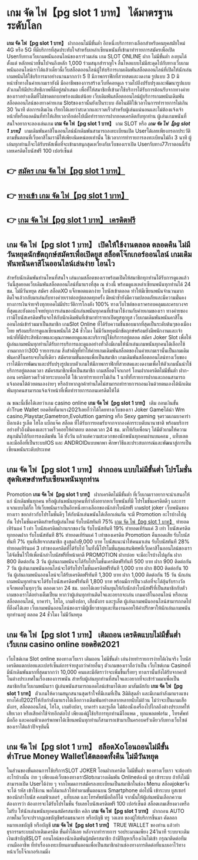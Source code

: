 # เกม จัด ไพ่【pg slot 1 บาท】  ได้มาตรฐานระดับโลก

**เกม จัด ไพ่【pg slot 1 บาท】** ฝากถอนไม่มีขั้นต่ำ  อีกหนึ่งบริการทางเลือกสำหรับคนยุคสมัยใหม่ 4G หรือ 5G ที่มีบริการที่สุดประทับใจสำหรับเหล่าเซียนพนันที่เข้ามาทำรายการสมัครเพื่อเปิด Userกับทางเว็บเกมพนันออนไลน์ของเราร่วมเล่น เกม SLOT ONLINE ฝาก ไม่มีขั้นต่ำ ลงทุนได้ตั้งแต่ หลักหน่วยขึ้นไปจนถึงหลัก 1,000 ร่วมสนุกสำราญใจ ลื่นไหลแบบไม่มีสะดุดไปกับทางเว็บเกมพนันออนไลน์เราได้แล้วเดี๋ยวนี้เว็บสล็อตออนไลน์ผู้ให้บริการเกมเดิมพันสล็อตออนไลน์ที่เปิดให้นักเล่นเกมพนันได้ใช้บริการมาอย่างนานมากกว่า 5 ปี มีภาพกราฟิกที่สวยสดและงดงาม รูปแบบ 3 D
มิหนำซ้ำทางในค่ายเกมเรายังมี มืออาชีพของการสร้างเว็บที่คอยดูเล  รวมไปถึงปรับปรุงและพัฒนารูปแบบตัวเกมให้มีประสิทธิภาพที่ดีอยู่สม่ำเสมอ เพื่อที่ให้สมาชิกที่เข้ามาใช้บริการได้รับการต้อนรับจากทางค่ายของเราอย่างเต็มที่ไม่ขาดตกบกพร่องแม้แต่น้อย เว็บเดิมพันสล็อตออนไลน์ผู้บริการเกมพนันเดิมพันสล็อตออนไลน์ของทางค่ายเกม Slotของเรานั้นยังเป็นระบบ อัตโนมัติใช้เวลาในการทำรายการไม่เกิน 30 วินาที ต่อการเติมเงิน เรียกได้เลยว่าสะดวกและรวดเร็วสำหรับผู้เล่นแน่นอนและไม่ต้องแจ้งเจ้าหน้าที่หรือแอดมินที่ทำให้เสียเวลาอีกต่อไปเมื่อทำรายการฝากยอดเครดิตกับทุกท่าน
ผู้เล่นเกมพนันที่สนใจอยากจะลองเล่นเกม **เกม จัด ไพ่【pg slot 1 บาท】** เกม SLOT  หรือ ***เกม จัด ไพ่【pg slot 1 บาท】*** เกมเดิมพันคาสิโนออนไลน์นักเดิมพันสามารถลงทะเบียนเปิด Userได้เลยเพียงกรอกประวัติตามขั้นตอนที่เว็บคาสิโนเรามีให้เพียงนิดหน่อยเท่านั้น ใช้เวลาการทำรายการลงทะเบียนไม่ถึง 3 นาที ผู้เล่นทุกท่านก็จะได้รับรหัสเพื่อที่จะเข้ามาสนุกสุดเหวี่ยงกับเว็บของเราเปิด Userกับทาง77เราตอนนี้รับเลยเครดิตโบนัสฟรี 100 เปอร์เซ็นต์ 

## 👉 [สมัคร เกม จัด ไพ่【pg slot 1 บาท】](https://archa888.com/)
## 👉 [ทางเข้า เกม จัด ไพ่【pg slot 1 บาท】](https://archa888.com/)
## 👉 [เกม จัด ไพ่【pg slot 1 บาท】 เครดิตฟรี](https://archa888.com/)

## เกม จัด ไพ่【pg slot 1 บาท】 เปิดให้ใช้งานตลอด ตลอดคืน ไม่มีวันหยุดนักขัตฤกษ์สมัครเพื่อเปิดยูส สล็อตโจ๊กเกอร์ออนไลน์ เกมเดิมพันพนันคาสิโนออนไลน์เล่นง่าย โอนไว

สำหรับนักเดิมพันท่านไหนที่สนใจ เล่นเกมสล็อตของเราพร้อมเปิดให้สมาชิกทุกท่านได้รับการดูแลแล้ววันนี้สุดยอดเว็บเดิมพันสล็อตออนไลน์ที่มาแรงที่สุด ณ ช่วงนี้ พร้อมดูแลเหล่าเซียนพนันทุกท่านได้ 24 ชม. ไม่มีวันหยุด สมัคร สล็อตXO แจ็กพอตแตกง่าย โบนัสเข้าตลอด ทำให้มีเซียนพนันจำนวนมากติดใจแล้วกลับมาเล่นกับทางค่ายเราต่ออยู่ตลอดทุกครั้ง มิหนำซ้ำยังมีความปลอดภัยและมีความมั่นคงทางการเงินจ่ายจริงทุกยอดไม่มีประวัติการโกงตัง 100% ทางเว็บไซต์ของเราครอบคลุมและครบวงจรที่สุดและยังตอบโจทย์ทุกการเล่นของนักเล่นพนันทุกคนที่เข้ามาใช้งานกับค่ายเกมของเรา
ทางค่ายของเรามีโบนัสเครดิตฟรีแจกให้กับนักเดิมพันที่เข้ามาทำรายกเปิดยูสทุกยูส เว็บเกมเดิมพันพนันคาสิโนออนไลน์เข้าร่วมมาเป็นสมาชิก เกมSlot Online ที่ได้รับความชื่นชอบมากที่สุดเป็นระดับต้นๆของเมืองไทย พร้อมบริการดูแลเซียนพนันได้ 24 ชั่วโมง ไม่มีวันหยุดนักขัตฤกษ์พร้อมยังมีพนักงานและเจ้าหน้าที่ที่มีประสิทธิภาพและคุณภาพคอยดูแลและบริการผู้ใช้บริการอยู่ตลอด สมัคร Joker Slot เพื่อให้ผู้เล่นเกมพนันทุกท่านได้รับการบริการและดูแลอย่างทั่วถึงมีเกมให้นักเล่นเกมพนันทุกคนได้เลือกใช้งานมากกว่า300 รายการเกม
สิ่งสำคัญที่ทำให้ค่ายเกมเดิมพันสล็อตของในค่ายเกมเรานั้นเป็นเกมเดิมพันคาสิโนครบจบในที่เดียว สมัครตามขั้นตอนเพื่อเป็นสมาชิก  เกมเดิมพันสล็อตออนไลน์ทางเว็บของเราได้มีการพัฒนาและปรับปรุงรูปแบบตัวเกมให้มีภาพกราฟิกที่สวยสดและงดงามเพื่อให้ตัวเกมนั้นน่าใช้บริการอยู่ตลอดเวลา สมัครสมาชิกเพื่อเป็นสมาชิก เกมสล็อตโจ๊กเกอร์ โอนฝากเครดิตไม่มีขั้นต่ำ ฝาก-ถอน เครดิตรวดเร็วด้วยระบบออโต้ ใช้เวลาทำรายการไม่เกิน 1 นาทีทั้งรายการฝากและถอนสามารถแจ้งถอนได้ด้วยตนเองง่ายๆ หรือถ้าหากลูกค้าท่านใดไม่สามารถทำรายการถอนเงินด้วยตนเองได้นักเดิมพันทุกคนสามารถแจ้งเจ้าหน้าที่เพื่อทำรายการถอนเครดิตให้ได้

ณ ขณะนี้เชื่อได้เลยว่าเกม casino online **เกม จัด ไพ่【pg slot 1 บาท】** เติม ถอนเงินขั้นต่ำTrue Wallet ยอดฮิตที่มาแรง2021เลยก็ว่าได้โดยทางเว็บของเรา Joker Gameได้นำ  Wm casino,Playstar,Gametron,Evoluttion gaming หรือ Sexy gaming จุดรวมเกมบาคาร่า ป๊อกเด้ง รูเล็ต ไฮโล แบ็กแจ๊ค สล็อต ที่ได้รับการยอมรับจากจากองค์กรระบดับนานาชาติ พร้อมบริการอย่างทั่วถึงมั่นคงและรวดเร็วคอยให้คำตอบ ตลอดเวลา 24 ชม. มาให้กับเพื่อนๆ ได้มีตัวเกมให้ความสนุกมันไปกับการลงเดิมพัน ได้ ทั้งวัน แล้วแต่ความสะดวกของนักพนันทุกคนผ่านบนคอม , แท็บเลต และมือถือที่เป็นระบบIOS และ ANDROIDแบบพกพา ศึกษาวิธีและประสบการณ์และพัฒนาสู่การเป็นเซียนพนันระดับประเทศ

## เกม จัด ไพ่【pg slot 1 บาท】 ฝากถอน แบบไม่มีขั้นต่ำ โปรโมชั่นสุดพิเศษสำหรับเซียนพนันทุกท่าน

 Promotion  **เกม จัด ไพ่【pg slot 1 บาท】** ฝากเครดิตไม่มีขั้นต่ำ ที่เว็บเกมเราอยากจะนำเสนอให้แก่  นักเดิมพันทุกคน หรือผู้เล่นพนันทุกคนที่กำลังอยากหาเว็บพนันที่มี โปรโมชั่นเครดิตดีๆ และการแจกแบบไม่กั๊ก ให้เว็บพนันเราเป็นอีกหนึ่งทางเลือกของนักล่าโบนัสฟรี เกมslot joker เว็บพนันของทางเรา ขอกล่าวกับโปรโมชั่นดีๆ ให้กับนักเล่นพนันได้เลือกเล่นกัน จะมี Promotion อะไรบ้างไปดูกัน
โปรโมชั่นเครดิตสำหรับผู้เล่นใหม่ รับโบนัสทันที 75% [เกม จัด ไพ่【pg slot 1 บาท】](https://archa888.com/) ทำยอดเทิร์นแค่ 1 เท่า
โบนัสเครดิตฝากแรกของวัน รับโบนัสทันที 19% ทำยอดเทิร์นแค่ 3 เท่า
โบนัสเครดิตทุกยอดฝาก รับโบนัสทันที 8% ทำยอดเทิร์นแค่ 1 เท่าของเครดิต
 Promotion คืนยอดเสีย รับโบนัสทันที 7% ทุนที่เสียจากสมาชิก สูงสุดถึง9,000 บาท
โบนัสแนะนำให้คนมาเล่น รับโบนัสทันที 28% ทำยอดเทิร์นแค่ 3 เท่าของเครดิตที่ได้รับไป
ในทั้งนี้โปรโมชั่นสุดแสนพิศษที่เว็บคาสิโนออนไลน์ของเราได้จัดขึ้นไว้ให้เพื่อนักล่าโบนัสฟรีที่หน้าตาดี  PROMOTION ฝากบ่อย จะมีอะไรบ้างไปดูกัน
ฝาก 800 ติดต่อกัน 3 วัน ผู้เล่นเกมพนันจะได้รับโปรโมชั่นเครดิตฟรีทันที 500 บาท
ฝาก 900 ติดต่อกัน 7 วัน ผู้เล่นเกมพนันออนไลน์จะได้รับโปรโมชั่นเครดิตฟรีทันที 1,000 บาท
ฝาก 800 ติดต่อกัน 10 วัน ผู้เล่นเกมพนันออนไลน์จะได้รับเครดิตฟรีทันที 1,300 บาท
ฝาก 1,000 ติดต่อกัน 15 วัน นักเล่นเกมพนันทุกท่านจะได้รับโบนัสเครดิตฟรีทันที 1,800 บาท
พร้อมมีการปั่นวงล้อที่จะได้ลุ้นรับรางวัลแจ็กพอตในทุกๆวัน ตลอดเวลา 24 ชม. บอกได้เลยว่าคืนทุนให้กับนักล่าโบนัสฟรีที่เป็นสมาชิกกับตัวเกมของเราได้อย่างเต็มเปี่ยม หากว่าผู้เล่นทุกท่านติดใจและอยากจะเล่น เกมคาสิโนออนไลน์ หรือเกมสล็อตออนไลน์, บาคาร่า, ไฮโล, เกมยิงปลา, เสือมังกร และรูเล็ต ผู้เล่นเกมพนันออนไลน์สามารถกดไปที่ลิ้งค์ได้เลย เว็บเกมพนันออนไลน์ของเรามีผู้เชี่ยวชาญและทีมงานคอยให้คำปรึกษาให้นักเล่นเกมพนันทุกท่านอยู่ ตลอด 24 ชั่วโมง ไม่มีวันหยุด

## เกม จัด ไพ่【pg slot 1 บาท】 เติมถอน เครดิตแบบไม่มีขั้นต่ำ  เว็บเกม casino online ยอดฮิต2021

เว็บไซต์เกม Slot online ของทางเว็บเรา เติมถอน ไม่มีขั้นต่ำ เล่นง่ายทำรายการง่ายได้เงินจริง โบนัสเครดิตแตกบ่อยและเปอร์เซ็นต์การจ่ายสูงกว่าค่ายอื่นๆ ตัวเกมของเราถือว่าเป็น เว็บไซต์เกม Casinoที่มีนักเดิมพันมากที่สุดมากกว่า 10,000 คนและมีอัตราว่าจะเพิ่มขึ้นเรื่อยๆ ทางเรานั้นยังได้รับจากคาสิโนต่างประเทศในเรื่องของการพนัน สำหรับผู้เล่นทุกท่านที่สนใจและอยากที่จะเข้าร่วมมาเพื่อเป็นสมาชิกกับเว็บเกมพนันเรา ผู้เล่นพนันสามารถแอดไลน์เข้ามาได้เลย
	มาสัมผัสกับ **เกม จัด ไพ่【pg slot 1 บาท】** ตัวเกมให้ความสนุกสนานสุดเร้าใจที่มีเกมที่เป็น 3มิติสุดล้ำ และมีเกมกำลังมาแรงแซงทางโค้งปี2021ให้กับกำลังมาแรงได้เลือกวางเดิมพันอย่างหลากหลายนับไม่ถ้วน  ไม่ว่าจะเป็นเกมเสือมังกร, สล็อตออนไลน์, ไฮโล, เกมยิงปลา, บาคาร่า และรูเล็ต ไม่ต้องนั่งเครื่องไปไกลถึงต่างประเทศให้เสียเวลา หรือเสียค่าใช้จ่ายอีกต่อไป เพียงแค่ผู้ใช้บริการทุกท่านมีไอแพด , ทุกแพลตฟอร์ม , โทรศัพท์มือถือ และคอมพิวเตอร์พกพาได้เซียนพนันทุกท่านก็สามารถเข้ามาเป็นครอบครัวเดียวกับทางเว็บไซต์ของเราได้แล้วปัจจุบันนี้

## เกม จัด ไพ่【pg slot 1 บาท】 สล็อตXoโอนถอนไม่มีขั้นต่ำTrue Money Walletได้ตลอดทั้งคืน ไม่มีวันหยุด

ในส่วนของขั้นตอนการใช้บริการSLOT JOKER โอนฝากเครดิต ไม่มีขั้นต่ำ ของทางเว็บเรา จะต้องทำอะไรบ้างนั้น ง่าย ๆ เพียงแค่เว็บของทางเราSlotเกมวางเดิมพัน Onlineต้องมี ยูส เข้าระบบ ถ้ายังไม่มีสามารถเปิด Userได้ง่าย ๆ จากโหมดการสมัครลงทะเบียนเป็นสมาชิกในช่อง Menu สล็อตjokerจึงจะได้ รหัส เข้าใช้งาน พอได้มาแล้วให้ทำตามขั้นตอนบน Smartphone  ต่อไปนี้
เข้าระบบ ยูสเซอร์  ของนักล่าโบนัส คอมพิวเตอร์ , แท็บเลต และโทรศัพท์มือถือก็ได้
จากนั้นให้ผู้เล่นพนันเลือกความต้องการว่า ต้องการจะได้รับโปรโมชั่น รับเลยโบนัสเครดิตฟรี 100 เปอร์เซ็นต์ สล็อตเกมเสี่ยงดวงหรือไม่รับ
ให้นักเล่นพนันทุกคนสมัครสมาชิก คลิก **เกม จัด ไพ่【pg slot 1 บาท】** ฝากถอน AUTO ภาพในเว็บจะปรากฏเลขบัญชีพร้อมธนาคาร หรือบัญชี ทรู วอเลท ของผู้ให้บริการขึ้นมา
คัดลอกหมายเลขบัญชี หรือบัญชี **เกม จัด ไพ่【pg slot 1 บาท】** TRUE WALLET ของท่าน แล้วทำธุรกรรมระบบฝากเติมเครดิต ขั้นต่ำได้เลย
หลังจากทำรายการ รอประมาณเพียง 24วินาที ระบบจะเติมเงินเข้าบัญชีSLOT ออนไลน์ของนักเดิมพันผู้สมัครสมาชิก
ถ้ามีปัญหาเรื่องเงินไม่เข้า กรุณาติดต่อทีมงานมืออาชีพ ที่ทำเรื่องลงทะเบียนตามขั้นตอนเพื่อเป็นสมาชิกผ่านช่องทางการติดต่อที่แนบเอาไว้ทางหน้าเว็บโจ๊กเกอร์เกมมิ่ง


